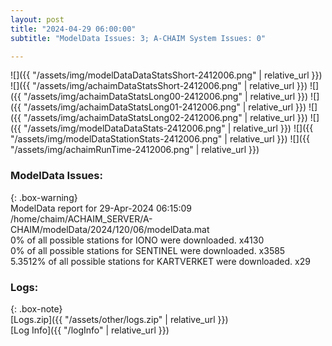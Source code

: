 ```yaml
---
layout: post
title: "2024-04-29 06:00:00"
subtitle: "ModelData Issues: 3; A-CHAIM System Issues: 0"

---
```


![]({{ "/assets/img/modelDataDataStatsShort-2412006.png" | relative_url }})
![]({{ "/assets/img/achaimDataStatsShort-2412006.png" | relative_url }})
![]({{ "/assets/img/achaimDataStatsLong00-2412006.png" | relative_url }})
![]({{ "/assets/img/achaimDataStatsLong01-2412006.png" | relative_url }})
![]({{ "/assets/img/achaimDataStatsLong02-2412006.png" | relative_url }})
![]({{ "/assets/img/modelDataDataStats-2412006.png" | relative_url }})
![]({{ "/assets/img/modelDataStationStats-2412006.png" | relative_url }})
![]({{ "/assets/img/achaimRunTime-2412006.png" | relative_url }})


### ModelData Issues:  
  
{: .box-warning}  
 ModelData report for 29-Apr-2024 06:15:09   
 /home/chaim/ACHAIM_SERVER/A-CHAIM/modelData/2024/120/06/modelData.mat   
 0% of all possible stations for IONO were downloaded. x4130   
 0% of all possible stations for SENTINEL were downloaded. x3585   
 5.3512% of all possible stations for KARTVERKET were downloaded. x29   
  


### Logs:  
  
{: .box-note}  
[Logs.zip]({{ "/assets/other/logs.zip" | relative_url }})  
[Log Info]({{ "/logInfo" | relative_url }})  
